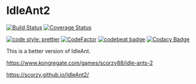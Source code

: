# IdleAnt2
[![Build Status](https://travis-ci.org/scorzy/IdleAnt2.svg?branch=master)](https://travis-ci.org/scorzy/IdleAnt2)
[![Coverage Status](https://coveralls.io/repos/github/scorzy/IdleAnt2/badge.svg?branch=master)](https://coveralls.io/github/scorzy/IdleAnt2?branch=master)

[![code style: prettier](https://img.shields.io/badge/code_style-prettier-ff69b4.svg?style=flat-square)](https://github.com/prettier/prettier)
[![CodeFactor](https://www.codefactor.io/repository/github/scorzy/idleant2/badge)](https://www.codefactor.io/repository/github/scorzy/idleant2)
<a href="https://codebeat.co/projects/github-com-scorzy-idleant2-master"><img alt="codebeat badge" src="https://codebeat.co/badges/fb0e41a8-5ea1-45cb-ab57-e1da0331ddf0" /></a>
[![Codacy Badge](https://api.codacy.com/project/badge/Grade/0978f15ed71f4036a975081528174355)](https://www.codacy.com/app/scorzy/IdleAnt2?utm_source=github.com&amp;utm_medium=referral&amp;utm_content=scorzy/IdleAnt2&amp;utm_campaign=Badge_Grade)

This is a better version of IdleAnt.

https://www.kongregate.com/games/scorzy88/idle-ants-2

https://scorzy.github.io/IdleAnt2/

